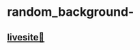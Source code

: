 # random_background-
<h2><a href="http://randombackgrounds.netlify.app" target="_blank" >livesite&#129429</h2>
